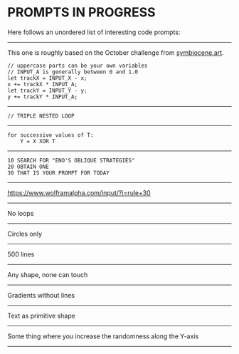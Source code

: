 # PROMPTS IN PROGRESS

Here follows an unordered list of interesting code prompts:

---

This one is roughly based on the October challenge from [symbiocene.art](symbiocene.art).

```
// uppercase parts can be your own variables
// INPUT_A is generally between 0 and 1.0
let trackX = INPUT_X - x;
x += trackX * INPUT_A;
let trackY = INPUT_Y - y;
y += trackY * INPUT_A;
```

---

```// TRIPLE NESTED LOOP```

---

```
for successive values of T:
    Y = X XOR T
```

---

```
10 SEARCH FOR "ENO'S OBLIQUE STRATEGIES"
20 OBTAIN ONE
30 THAT IS YOUR PROMPT FOR TODAY
```

---

https://www.wolframalpha.com/input/?i=rule+30

---

No loops

---

Circles only

---

500 lines

---

Any shape, none can touch

---

Gradients without lines

---

Text as primitive shape

---

Some thing where you increase the randomness along the Y-axis

---

